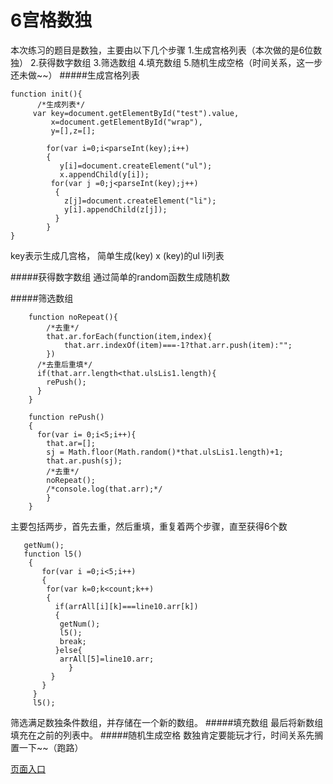 # 6宫格数独
本次练习的题目是数独，主要由以下几个步骤
1.生成宫格列表（本次做的是6位数独）
2.获得数字数组
3.筛选数组
4.填充数组
5.随机生成空格（时间关系，这一步还未做~~）
#####生成宫格列表
```
function init(){
	  /*生成列表*/
	 var key=document.getElementById("test").value,
         x=document.getElementById("wrap"),
         y=[],z=[];
              
       	for(var i=0;i<parseInt(key);i++)
       	{
       	   y[i]=document.createElement("ul");
       	   x.appendChild(y[i]);
       	 for(var j =0;j<parseInt(key);j++)
       	  {
       	    z[j]=document.createElement("li");
       	    y[i].appendChild(z[j]);
       	  }
        }
}
```
key表示生成几宫格，
简单生成(key) x (key)的ul li列表

#####获得数字数组
通过简单的random函数生成随机数

#####筛选数组
```
    function noRepeat(){
    	/*去重*/
        that.ar.forEach(function(item,index){
        	that.arr.indexOf(item)===-1?that.arr.push(item):"";	      	     
        })
      /*去重后重填*/
      if(that.arr.length<that.ulsLis1.length){
      	rePush();
      } 
    }
    
    function rePush() 
    {
      for(var i= 0;i<5;i++){
    	that.ar=[];
    	sj = Math.floor(Math.random()*that.ulsLis1.length)+1;
    	that.ar.push(sj);	
        /*去重*/
    	noRepeat();
    	/*console.log(that.arr);*/
    	}
    }
```
主要包括两步，首先去重，然后重填，重复着两个步骤，直至获得6个数

```
   getNum();
   function l5()
    {
       for(var i =0;i<5;i++)
       {
       	for(var k=0;k<count;k++)
       	{
          if(arrAll[i][k]===line10.arr[k])
          {
       	   getNum();
       	   l5();
       	   break;
       	  }else{
       	   arrAll[5]=line10.arr;
       	     }
       	 }
       }
     }
     l5();
```
筛选满足数独条件数组，并存储在一个新的数组。
#####填充数组
最后将新数组填充在之前的列表中。
#####随机生成空格
数独肯定要能玩才行，时间关系先搁置一下~~（跑路）

[页面入口](https://dirwu.github.io/javaScript/index.html)














